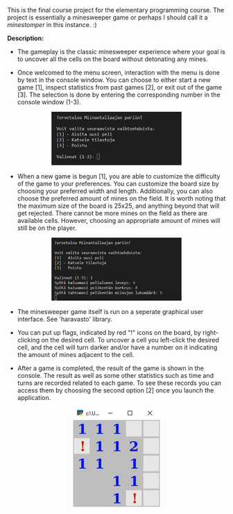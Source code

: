 This is the final course project for the elementary programming course. The project is essentially a minesweeper game or perhaps I should call it a *minestomper* in this instance. :) 


**Description:**
* The gameplay is the classic minesweeper experience where your goal is to uncover all the cells on the board without detonating any mines.
  
* Once welcomed to the menu screen, interaction with the menu is done by text in the console window. You can choose to either start a new game [1], inspect statistics from past games [2], or exit out of the game [3]. The selection is done by entering the corresponding number in the console window (1-3).

<p align="center">
  <img src="./img/minestomper_menu.png" alt="menu1" width="300"/>
</p>


* When a new game is begun [1], you are able to customize the difficulty of the game to your preferences. You can customize the board size by choosing your preferred width and length. Additionally, you can also choose the preferred amount of mines on the field. It is worth noting that the maximum size of the board is 25x25, and anything beyond that will get rejected. There cannot be more mines on the field as there are available cells. However, choosing an appropriate amount of mines will still be on the player.

<p align="center">
  <img src="./img/minestomper_menu2.png" alt="menu1" width="300"/>
</p>

* The minesweeper game itself is run on a seperate graphical user interface. See 'haravasto' library.

* You can put up flags, indicated by red "!" icons on the board, by right-clicking on the desired cell. To uncover a cell you left-click the desired cell, and the cell will turn darker and/or have a number on it indicating the amount of mines adjacent to the cell.
  
* After a game is completed, the result of the game is shown in the console. The result as well as some other statistics such as time and turns are recorded related to each game. To see these records you can access them by choosing the second option [2] once you launch the application.

<p align="center">
  <img src="./img/minestomper.png" alt="menu1" width="200"/>
</p>
  


